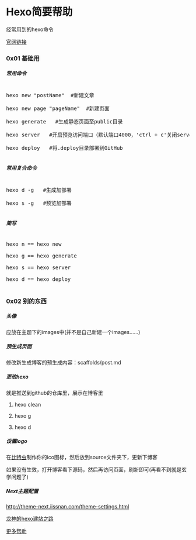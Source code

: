 # Hexo简要帮助  

经常用到的hexo命令  

[官网链接](http://hexo.io/)

### 0x01 基础用

##### 常用命令
<pre>
hexo new "postName"  #新建文章
hexo new page "pageName"  #新建页面
hexo generate   #生成静态页面至public目录
hexo server   #开启预览访问端口（默认端口4000，'ctrl + c'关闭server）
hexo deploy   #将.deploy目录部署到GitHub
</pre>

##### 常用复合命令
<pre>
hexo d -g   #生成加部署
hexo s -g   #预览加部署
</pre>

##### 简写
<pre>
hexo n == hexo new
hexo g == hexo generate
hexo s == hexo server
hexo d == hexo deploy
</pre>

### 0x02 别的东西

##### 头像
应放在主题下的images中(并不是自己新建一个images......)

##### 预生成页面
修改新生成博客的预生成内容：scaffolds/post.md

##### 更改hexo
就是推送到github的仓库里，展示在博客里
1. hexo clean
2. hexo g
3. hexo d

##### 设置logo
在[比特虫](http://www.bitbug.net/)制作你的ico图标，然后放到source文件夹下，更新下博客
如果没有生效，打开博客看下源码，然后再访问页面，刷新即可(再看不到就是玄学问题了)

##### Next主题配置
http://theme-next.iissnan.com/theme-settings.html
[龙神的hexo建站之路](http://bbblau.github.io/2016/04/27/First/)


[更多帮助](https://hexo.io/docs/deployment.html)